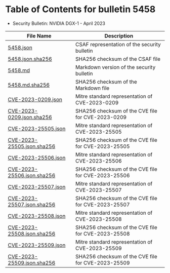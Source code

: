 # Table of Contents for bulletin 5458

 - Security Bulletin: NVIDIA DGX-1 - April 2023

| File Name | Description |
|-----------|-------------|
| [5458.json](5458.json) | CSAF representation of the security bulletin |
| [5458.json.sha256](5458.json.sha256) | SHA256 checksum of the CSAF file |
| [5458.md](5458.md) | Markdown version of the security bulletin |
| [5458.md.sha256](5458.md.sha256) | SHA256 checksum of the Markdown file |
| [CVE-2023-0209.json](CVE-2023-0209.json) | Mitre standard representation of CVE-2023-0209 |
| [CVE-2023-0209.json.sha256](CVE-2023-0209.json.sha256) | SHA256 checksum of the CVE file for CVE-2023-0209 |
| [CVE-2023-25505.json](CVE-2023-25505.json) | Mitre standard representation of CVE-2023-25505 |
| [CVE-2023-25505.json.sha256](CVE-2023-25505.json.sha256) | SHA256 checksum of the CVE file for CVE-2023-25505 |
| [CVE-2023-25506.json](CVE-2023-25506.json) | Mitre standard representation of CVE-2023-25506 |
| [CVE-2023-25506.json.sha256](CVE-2023-25506.json.sha256) | SHA256 checksum of the CVE file for CVE-2023-25506 |
| [CVE-2023-25507.json](CVE-2023-25507.json) | Mitre standard representation of CVE-2023-25507 |
| [CVE-2023-25507.json.sha256](CVE-2023-25507.json.sha256) | SHA256 checksum of the CVE file for CVE-2023-25507 |
| [CVE-2023-25508.json](CVE-2023-25508.json) | Mitre standard representation of CVE-2023-25508 |
| [CVE-2023-25508.json.sha256](CVE-2023-25508.json.sha256) | SHA256 checksum of the CVE file for CVE-2023-25508 |
| [CVE-2023-25509.json](CVE-2023-25509.json) | Mitre standard representation of CVE-2023-25509 |
| [CVE-2023-25509.json.sha256](CVE-2023-25509.json.sha256) | SHA256 checksum of the CVE file for CVE-2023-25509 |
